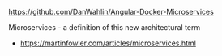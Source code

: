 https://github.com/DanWahlin/Angular-Docker-Microservices


Microservices - a definition of this new architectural term
- https://martinfowler.com/articles/microservices.html
